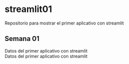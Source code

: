 # streamlit01
Repositorio para mostrar el primer aplicativo con streamlit
## Semana 01

Datos del primer aplicativo con streamlit  
Datos del primer aplicativo con streamlit